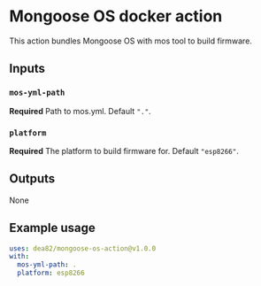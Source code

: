 # Mongoose OS docker action

This action bundles Mongoose OS with mos tool to build firmware.

## Inputs

### `mos-yml-path`

**Required** Path to mos.yml. Default `"."`.

### `platform`

**Required** The platform to build firmware for. Default `"esp8266"`.

## Outputs

None

## Example usage

```yaml
uses: dea82/mongoose-os-action@v1.0.0
with:
  mos-yml-path: .
  platform: esp8266
```
